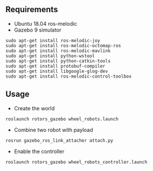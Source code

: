## Requirements
* Ubuntu 18.04 ros-melodic
* Gazebo 9 simulator

```
sudo apt-get install ros-melodic-joy
sudo apt-get install ros-melodic-octomap-ros
sudo apt-get install ros-melodic-mavlink
sudo apt-get install python-wstool
sudo apt-get install python-catkin-tools
sudo apt-get install protobuf-compiler
sudo apt-get install libgoogle-glog-dev
sudo apt-get install ros-melodic-control-toolbox
```

## Usage
* Create the world
```
roslaunch rotors_gazebo wheel_robots.launch
```
* Combine two robot with payload
```
rosrun gazebo_ros_link_attacher attach.py
```
* Enable the controller
```
roslaunch rotors_gazebo wheel_robots_controller.launch
```
